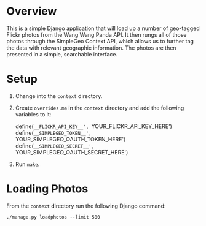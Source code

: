 # Overview

This is a simple Django application that will load up a number of geo-tagged Flickr photos from the Wang Wang Panda API. It then rungs all of those photos through the SimpleGeo Context API, which allows us to further tag the data with relevant geographic information. The photos are then presented in a simple, searchable interface.

# Setup

1. Change into the `context` directory.
2. Create `overrides.m4` in the `context` directory and add the following variables to it:

    define(`__FLICKR_API_KEY__', `YOUR_FLICKR_API_KEY_HERE')
    define(`__SIMPLEGEO_TOKEN__', `YOUR_SIMPLEGEO_OAUTH_TOKEN_HERE')
    define(`__SIMPLEGEO_SECRET__', `YOUR_SIMPLEGEO_OAUTH_SECRET_HERE')

3. Run `make`.

# Loading Photos

From the `context` directory run the following Django command:

    ./manage.py loadphotos --limit 500
